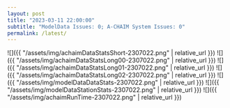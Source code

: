 ```yaml
---
layout: post
title: "2023-03-11 22:00:00"
subtitle: "ModelData Issues: 0; A-CHAIM System Issues: 0"
permalink: /latest/
---
```


![]({{ "/assets/img/achaimDataStatsShort-2307022.png" | relative_url }})
![]({{ "/assets/img/achaimDataStatsLong00-2307022.png" | relative_url }})
![]({{ "/assets/img/achaimDataStatsLong01-2307022.png" | relative_url }})
![]({{ "/assets/img/achaimDataStatsLong02-2307022.png" | relative_url }})
![]({{ "/assets/img/modelDataDataStats-2307022.png" | relative_url }})
![]({{ "/assets/img/modelDataStationStats-2307022.png" | relative_url }})
![]({{ "/assets/img/achaimRunTime-2307022.png" | relative_url }})



